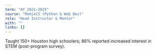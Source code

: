 ```yaml
---
term: "AY 2021–2025"
course: "RemixCS (Python & Web Dev)"
role: "Head Instructor & Mentor"
with: ""
links: []
---
```

Taught 150+ Houston high schoolers; 86% reported increased interest in STEM (post-program survey).
